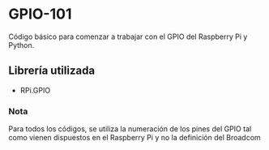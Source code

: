 GPIO-101
========

Código básico para comenzar a trabajar con el GPIO del Raspberry Pi y Python.

## Librería utilizada

* RPi.GPIO

### Nota
Para todos los códigos, se utiliza la numeración de los pines del GPIO tal como vienen dispuestos en el Raspberry Pi y no la definición del Broadcom

